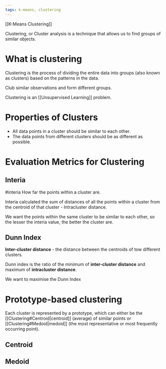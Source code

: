 ```yaml
---
tags: k-means, clustering 
---
```


[[K-Means Clustering]]

Clustering, or Cluster analysis is a technique that allows us to find groups of similar objects. 

# What is clustering

Clustering is the process of dividing the entire data into groups (also known as clusters) based on the patterns in the data.

Club similar observations and form different groups. 

Clustering is an [[Unsupervised Learning]] problem.
 
# Properties of Clusters
- All data points in a cluster should be similar to each other. 
- The data points from different clusters should be as different as possible.

# Evaluation Metrics for Clustering
## Interia
#interia
How far the points within a cluster are.

Interia calculated the sum of distances of all the points within a cluster from the centroid of that cluster - Intracluster distance.

We want the points within the same cluster to be similar to each other, so the lesser the interia value, the better the cluster are. 

## Dunn Index

**Inter-cluster distance** - the distance between the centroids of tow different clusters.

Dunn index is the ratio of the minimum of **inter-cluster distance** and maximum of **intracluster distance**.

We want to maximise the Dunn Index


# Prototype-based clustering

Each cluster is represented by a prototype, which can either be the [[Clustering#Centroid|centroid]] (average) of similar points or [[Clustering#Medoid|medoid]] (the most representative or most frequently occurring point).

## Centroid

## Medoid



